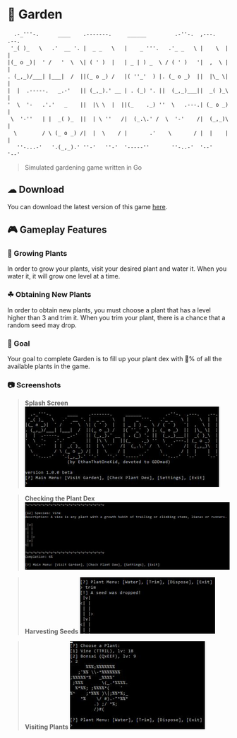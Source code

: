 # 🌺 Garden
```
  .-_'''-.      ____    .-------.     ______         .-''-.  ,---.   .--.
 '_( )_   \   .'  __ '. |  _ _   \   |    _ '''.   .'_ _   \ |    \  |  |
|(_ o _)|  ' /   '  \  \| ( ' )  |   | _ | ) _  \ / ( ' )   '|  ,  \ |  |
. (_,_)/___| |___|  /  ||(_ o _) /   |( ''_'  ) |. (_ o _)  ||  |\_ \|  |
|  |  .-----.   _.-'   || (_,_).' __ | . (_) '. ||  (_,_)___||  _( )_\  |
'  \  '-   .'.'   _    ||  |\ \  |  ||(_    ._) ''  \   .---.| (_ o _)  |
 \  '-''   | |  _( )_  ||  | \ ''   /|  (_.\.' /  \  '-'    /|  (_,_)\  |
  \        / \ (_ o _) /|  |  \    / |       .'    \       / |  |    |  |
   ''-...-'   '.(_,_).' ''-'   ''-'  '-----''       ''-..-'  '--'    '--'
```
> Simulated gardening game written in Go

## ☁ Download
You can download the latest version of this game [here](dist/).

## 🎮 Gameplay Features

### 🌱 Growing Plants
In order to grow your plants, visit your desired plant and water it. When you water it, it will grow one level at a time.

### ☘ Obtaining New Plants
In order to obtain new plants, you must choose a plant that has a level higher than 3 and trim it. When you trim your plant, there is a chance that a random seed may drop.

### 🏁 Goal
Your goal to complete Garden is to fill up your plant dex with 💯% of all the available plants in the game.

### 📷 Screenshots

> __Splash Screen__ ![splash](screenshots/splash.png)

> __Checking the Plant Dex__ ![dex](screenshots/dex.png)

> __Harvesting Seeds__ ![drop](screenshots/drop.png)

> __Visiting Plants__ ![bonsai](screenshots/bonsai.png)
